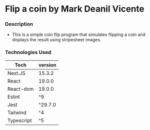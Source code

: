 # Flip a coin by Mark Deanil Vicente

### Description

- This is a simple coin flip program that simulates flipping a coin and displays the result using stripesheet images.

### Technologies Used

| Tech       | version |
| ---------- | ------- |
| Next.JS    | 15.3.2  |
| React      | 19.0.0  |
| React-dom  | 19.0.0  |
| Eslint     | ^9      |
| Jest       | ^29.7.0 |
| Tailwind   | ^4      |
| Typescript | ^5      |
